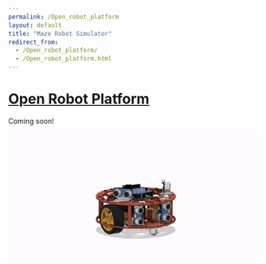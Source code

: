 ```yaml
---
permalink: /Open_robot_platform
layout: default
title: "Maze Robot Simulator"
redirect_from:
  - /Open_robot_platform/
  - /Open_robot_platform.html
---
```


<h1><a name="title" href="#title">Open Robot Platform</a></h1>

Coming soon!

<img src="/images/robot_platform_animation.gif?raw=true"/>
